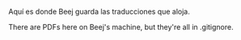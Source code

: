 Aquí es donde Beej guarda las traducciones que aloja.

There are PDFs here on Beej's machine, but they're all in .gitignore.

